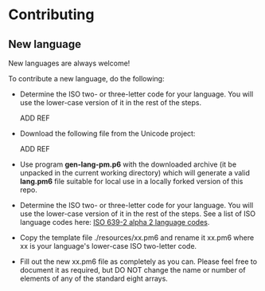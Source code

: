 # Contributing

## New language

New languages are always welcome!

To contribute a new language, do the following:

+ Determine the ISO two- or three-letter code for your language. You will
  use the lower-case version of it in the rest of the steps.
 
  ADD REF

+ Download the following file from the Unicode project:

  ADD REF

+ Use program **gen-lang-pm.p6** with the downloaded archive (it
  be unpacked in the current working directory) which
  will generate a valid **lang.pm6** file suitable for local use
  in a locally forked version of this repo.

+ Determine the ISO two- or three-letter code for your language. You will
  use the lower-case version of it in the rest of the steps.
  See a list of ISO language codes here: [ISO 639-2 alpha 2 language codes](https://www.loc.gov/standards/iso639-2/php/code_list.php).

+ Copy the template file ./resources/xx.pm6 
  and rename it xx.pm6 where xx is your language's lower-case ISO
  two-letter code.

+ Fill out the new xx.pm6 file as completely as you can. Please
  feel free to document it as required, but DO NOT change the name or
  number of elements of any of the standard eight arrays.


 
